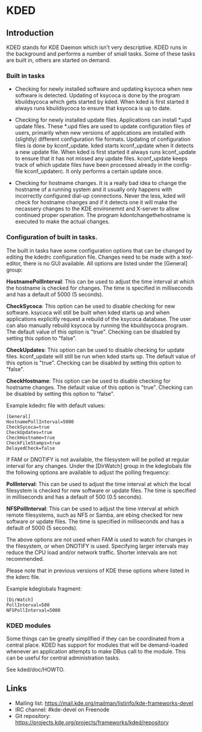 # KDED

## Introduction

KDED stands for KDE Daemon which isn't very descriptive.
KDED runs in the background and performs a number of small tasks.
Some of these tasks are built in, others are started on demand.

### Built in tasks

* Checking for newly installed software and updating ksycoca when new
  software is detected. Updating of ksycoca is done by the program kbuildsycoca
  which gets started by kded. When kded is first started it always runs
  kbuildsycoca to ensure that ksycoca is up to date.

* Checking for newly installed update files. Applications can install
  *.upd update files. These *.upd files are used to update configuration files
  of users, primarily when new versions of applications are installed with
  (slightly) different configuration file formats. Updating of configuration
  files is done by kconf_update. kded starts kconf_update when it detects a
  new update file. When kded is first started it always runs kconf_update to
  ensure that it has not missed any update files. kconf_update keeps track
  of which update files have been processed already in the config-file
  kconf_updaterc. It only performs a certain update once.

* Checking for hostname changes. It is a really bad idea to change the
  hostname of a running system and it usually only happens with incorrectly
  configured dial-up connections. Never the less, kded will check for hostname
  changes and if it detects one it will make the necassery changes to the
  KDE environemnt and X-server to allow continued proper operation. The
  program kdontchangethehostname is executed to make the actual changes.

### Configuration of built in tasks.

The built in tasks have some configuration options that can be changed by
editing the kdedrc configuration file. Changes need to be made with a text-
editor, there is no GUI available. All options are listed under the [General]
group:

**HostnamePollInterval**: This can be used to adjust the time interval at which
the hostname is checked for changes. The time is specified in milliseconds
and has a default of 5000 (5 seconds).

**CheckSycoca**: This option can be used to disable checking for new software.
ksycoca will still be built when kded starts up and when applications
explicitly request a rebuild of the ksycoca database. The user can 
also manually rebuild ksycoca by running the kbuildsycoca program.
The default value of this option is "true". Checking can be disabled by 
setting this option to "false".

**CheckUpdates**: This option can be used to disable checking for update files.
kconf_update will still be run when kded starts up.
The default value of this option is "true". Checking can be disabled by 
setting this option to "false".

**CheckHostname**: This option can be used to disable checking for hostname
changes. The default value of this option is "true". Checking can be 
disabled by setting this option to "false".

Example kdedrc file with default values:

    [General]
    HostnamePollInterval=5000
    CheckSycoca=true
    CheckUpdates=true
    CheckHostname=true
    CheckFileStamps=true
    DelayedCheck=false

If FAM or DNOTIFY is not available, the filesystem will be polled at regular interval for any changes. Under the [DirWatch] group in the kdeglobals file
the following options are available to adjust the polling frequency:

**PollInterval**: This can be used to adjust the time interval at which the local
filesystem is checked for new software or update files. The time is specified
in milliseconds and has a default of 500 (0.5 seconds).

**NFSPollInterval**: This can be used to adjust the time interval at which remote
filesystems, such as NFS or Samba, are ebing checked for new software or 
update files. The time is specified in milliseconds and has a default of 5000
(5 seconds).

The above options are not used when FAM is used to watch for changes in the
filesystem, or when DNOTIFY is used. Specifying larger intervals may reduce 
the CPU load and/or network traffic. Shorter intervals are not recommended.

Please note that in previous versions of KDE these options where listed in 
the kderc file.

Example kdeglobals fragment:

    [DirWatch]
    PollInterval=500
    NFSPollInterval=5000

### KDED modules

Some things can be greatly simplified if they can be coordinated from a 
central place. KDED has support for modules that will be demand-loaded 
whenever an application attempts to make DBus call to the module.
This can be useful for central administration tasks.

See kded/doc/HOWTO.

## Links

- Mailing list: <https://mail.kde.org/mailman/listinfo/kde-frameworks-devel>
- IRC channel: #kde-devel on Freenode
- Git repository: <https://projects.kde.org/projects/frameworks/kded/repository>
